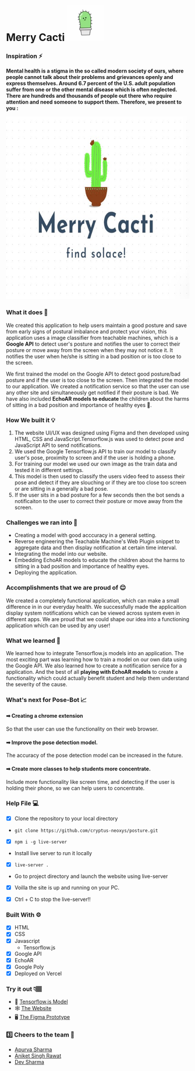 # Merry Cacti <img src="https://github.com/Apurva-tech/files/blob/master/Bot-Avatar.jpg" width="100" height = "100">


### Inspiration ⚡

<strong>Mental health is a stigma in the so called modern society of ours, where people cannot talk about their problems and grievances openly and express themselves. Around 6.7 percent of the U.S. adult population suffer from one or the other mental disease which is often neglected. There are hundreds and thousands of people out there who require attention and need someone to support them. Therefore, we present to you : </strong>

<p  align="center"><img height= "500" width = "700" src = "https://github.com/Apurva-tech/files/blob/master/Logo.jpg"></p>

### What it does 🤖

We created this application to help users maintain a good posture and save from early signs of postural imbalance and protect your vision, this application uses a 
image classifier from teachable machines, which is a <strong>Google API</strong> to detect user's posture and notifies the user to correct their posture or move away 
from the screen when they may not notice it. It notifies the user when he/she is sitting in a bad position or is too close to the screen. 

We first trained the model on the Google API to detect good posture/bad posture and if the user is too close to the screen. Then integrated the model to our application. 
We created a notification service so that the user can use any other site and simultaneously get notified if their posture is bad. We have also included <strong>
EchoAR models to educate </strong> the children about the harms of sitting in a bad position and importance of healthy eyes 👀.

### How We built it 💡

1. The website UI/UX was designed using Figma and then developed using HTML, CSS and JavaScript.Tensorflow.js was used to detect pose and JavaScript API to send notifications.
2. We used the Google Tensorflow.js API to train our model to classify user's pose, proximity to screen and if the user is holding a phone.
3. For training our model we used our own image as the train data and tested it in different settings.
4. This model is then used to classify the users video feed to assess their pose and detect if they are slouching or if they are too close too screen or are sitting in a generally a bad pose.
5. If the user sits in a bad posture for a few seconds then the bot sends a notificaiton to the user to correct their posture or move away from the screen.


### Challenges we ran into 🧠

- Creating a model with good acccuracy in a general setting.
- Reverse engineering the Teachable Machine's Web Plugin snippet to aggregate data and then display notification at certain time interval.
- Integrating the model into our website. 
- Embedding EchoAR models to educate the children about the harms to sitting in a bad position and importance of healthy eyes.
- Deploying the application.

### Accomplishments that we are proud of 😌

We created a completely functional application, which can make a small difference in in our everyday health. We successfully made the applicaition display 
system notifications which can be viewed across system even in different apps. We are proud that we could shape our idea into a functioning application which can be used by 
any user!

### What we learned 🤩

We learned how to integrate Tensorflow.js models into an application. The most exciting part was learning how to train a model on our own data using the Google API. 
We also learned how to create a notification service for a application. And the best of all <strong>playing with EchoAR models</strong> to create a functionality which could 
actually benefit student and help them understand the severity of the cause.  

### What's next for Pose-Bot 📈

#### ➡ Creating a chrome extension

So that the user can use the functionality on their web browser.

#### ➡ Improve the pose detection model. 

The accuracy of the pose detection model can be increased in the future.

#### ➡ Create more classes to help students more concentrate. 

Include more functionality like screen time, and detecting if the user is holding their phone, so we can help users to concentrate. 

### Help File 💻

- [x] Clone the repository to your local directory
- `git clone https://github.com/cryptus-neoxys/posture.git`

- [x] `npm i -g live-server`
- Install live server to run it locally

- [x] `live-server .`
- Go to project directory and launch the website using live-server

- [x] Voilla the site is up and running on your PC.

- [x] Ctrl + C to stop the live-server!!

### Built With ⚙

- [x] HTML
- [x] CSS
- [x] Javascript
  - Tensorflow.js
- [x] Google API
- [x] EchoAR
- [x] Google Poly
- [x] Deployed on Vercel

### Try it out 👇🏽

- 🤖 [Tensorflow.js Model](https://teachablemachine.withgoogle.com/models/f4JB966HD/)
- 🕸 [The Website](https://Pose-Bot.vercel.app/#home)
- 🖥 [The Figma Prototype](https://www.figma.com/file/utEHzshb9zHSB0v3Kp7Rby/Untitled?node-id=0%3A1)

### 3️⃣ Cheers to the team 🥂

- [Apurva Sharma](https://github.com/Apurva-tech)
- [Aniket Singh Rawat](https://github.com/dikwickley)
- [Dev Sharma](https://github.com/cryptus-neoxys)
